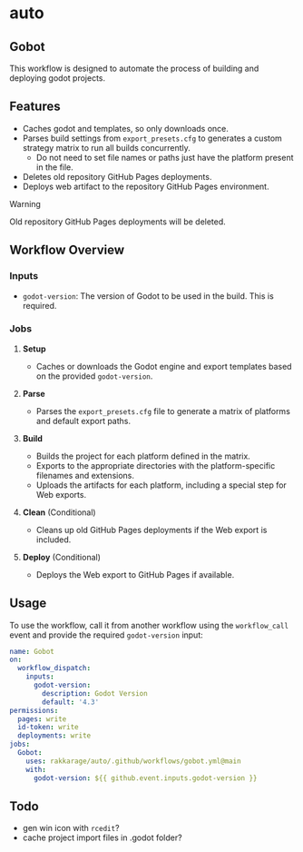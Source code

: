 # auto

## Gobot

This workflow is designed to automate the process of building and deploying godot projects.

## Features

- Caches godot and templates, so only downloads once.
- Parses build settings from `export_presets.cfg` to generates a custom strategy matrix to run all builds concurrently.
  - Do not need to set file names or paths just have the platform present in the file.
- Deletes old repository GitHub Pages deployments.
- Deploys web artifact to the repository GitHub Pages environment.

> [!WARNING]
> Old repository GitHub Pages deployments will be deleted.

## Workflow Overview

### Inputs

- `godot-version`: The version of Godot to be used in the build. This is required.

### Jobs

1. **Setup**
   - Caches or downloads the Godot engine and export templates based on the provided `godot-version`.

2. **Parse**
   - Parses the `export_presets.cfg` file to generate a matrix of platforms and default export paths.

3. **Build**
   - Builds the project for each platform defined in the matrix.
   - Exports to the appropriate directories with the platform-specific filenames and extensions.
   - Uploads the artifacts for each platform, including a special step for Web exports.

4. **Clean** (Conditional)
   - Cleans up old GitHub Pages deployments if the Web export is included.

5. **Deploy** (Conditional)
   - Deploys the Web export to GitHub Pages if available.

## Usage

To use the workflow, call it from another workflow using the `workflow_call` event and provide the required `godot-version` input:

```yaml
name: Gobot
on:
  workflow_dispatch:
    inputs:
      godot-version:
        description: Godot Version
        default: '4.3'
permissions:
  pages: write
  id-token: write
  deployments: write
jobs:
  Gobot:
    uses: rakkarage/auto/.github/workflows/gobot.yml@main
    with:
      godot-version: ${{ github.event.inputs.godot-version }}
```

## Todo

- gen win icon with `rcedit`?
- cache project import files in .godot folder?

